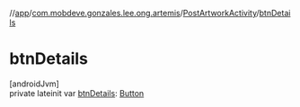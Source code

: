 //[app](../../../index.md)/[com.mobdeve.gonzales.lee.ong.artemis](../index.md)/[PostArtworkActivity](index.md)/[btnDetails](btn-details.md)

# btnDetails

[androidJvm]\
private lateinit var [btnDetails](btn-details.md): [Button](https://developer.android.com/reference/kotlin/android/widget/Button.html)
